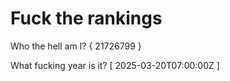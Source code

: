 # Fuck the rankings

Who the hell am I?
{ 21726799 }

What fucking year is it?
[ 2025-03-20T07:00:00Z ]
